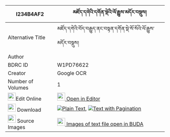 |I234B4AF2|མཛོད་དགེའི་དགོན་སྡེའི་ལོ་རྒྱུས་མདོར་བསྡུས། 
| --- | --- 
|Alternative Title |མཛོད་དགེའི་བོད་བརྒྱུད་ནང་བསྟན་དགོན་སྡེ་སོ་སོའི་ལོ་རྒྱུས་མདོར་བསྡུས།
|Author | 
|BDRC ID | W1PD76622
|Creator | Google OCR
|Number of Volumes| 1
|<img width="25" src="https://img.icons8.com/color/25/000000/edit-property.png">Edit Online| [<img width="25" src="https://avatars.githubusercontent.com/u/45091458?s=200&v=4"> Open in Editor](http://editor.openpecha.org/I234B4AF2)
|<img width="25" src="https://img.icons8.com/fluent/48/000000/download-2.png"/>  Download | [![](https://img.icons8.com/color/20/000000/txt.png)Plain Text](https://github.com/Openpecha/I234B4AF2/releases/download/v1/dzoge_i_gonde_i_logyu_dordu_plain_I234B4AF2.zip), [![](https://img.icons8.com/color/20/000000/txt.png)Text with Pagination](https://github.com/Openpecha/I234B4AF2/releases/download/v1/dzoge_i_gonde_i_logyu_dordu_pages_I234B4AF2.zip)
|<img width="25" src="https://img.icons8.com/plasticine/100/000000/pictures-folder.png"/>  Source Images | [<img width="25" src="https://library.bdrc.io/icons/BUDA-small.svg"> Images of text file open in BUDA](https://library.bdrc.io/show/bdr:W1PD76622)